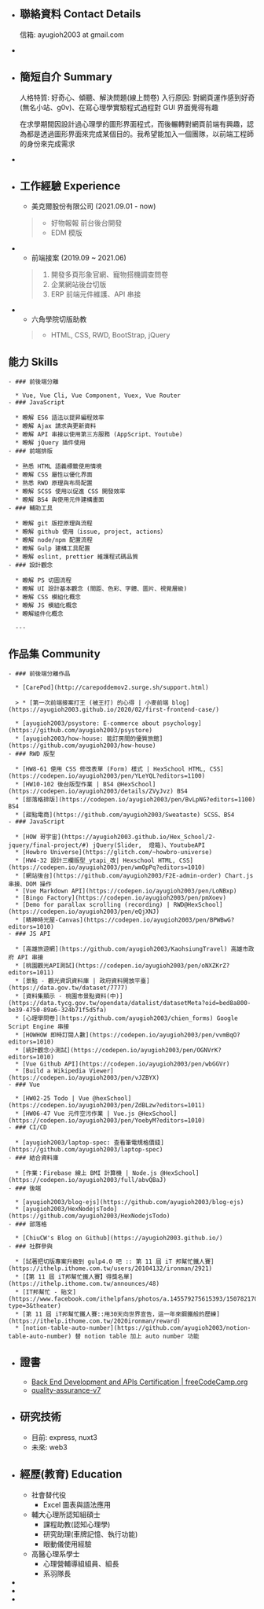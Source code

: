 - ## 聯絡資料 Contact Details
  
  信箱: ayugioh2003 at gmail.com
-
- ## 簡短自介 Summary
  
  人格特質: 好奇心、傾聽、解決問題(線上問卷)
  入行原因: 對網頁運作感到好奇(無名小站、g0v)、在寫心理學實驗程式過程對 GUI 界面覺得有趣
  
  在求學期間因設計過心理學的圖形界面程式，而後輾轉對網頁前端有興趣，認為都是透過圖形界面來完成某個目的。我希望能加入一個團隊，以前端工程師的身份來完成需求
-
- ## 工作經驗 Experience
  
  * 美克爾股份有限公司 (2021.09.01 - now)
  
  > * 好物報報 前台後台開發
  > * EDM 模版
- * 前端接案 (2019.09 ~ 2021.06)
  
  > 1. 開發多頁形象官網、寵物搭機調查問卷
  > 2. 企業網站後台切版
  > 3. ERP 前端元件維護、API 串接
- * 六角學院切版助教
  > * HTML, CSS, RWD, BootStrap, jQuery
## 能力 Skills
	- ### 前後端分離
	  
	  * Vue, Vue Cli, Vue Component, Vuex, Vue Router
	- ### JavaScript
	  
	  * 瞭解 ES6 語法以提昇編程效率
	  * 瞭解 Ajax 請求與更新資料
	  * 瞭解 API 串接以使用第三方服務 (AppScript、Youtube)
	  * 瞭解 jQuery 插件使用
	- ### 前端排版
	  
	  * 熟悉 HTML 語義標籤使用情境
	  * 瞭解 CSS 屬性以優化界面
	  * 熟悉 RWD 原理與布局配置
	  * 瞭解 SCSS 使用以促進 CSS 開發效率
	  * 瞭解 BS4 與使用元件建構畫面
	- ### 輔助工具
	  
	  * 瞭解 git 版控原理與流程
	  * 瞭解 github 使用（issue, project, actions）
	  * 瞭解 node/npm 配置流程
	  * 瞭解 Gulp 建構工具配置
	  * 瞭解 eslint, prettier 維護程式碼品質
	- ### 設計觀念
	  
	  * 瞭解 PS 切圖流程
	  * 瞭解 UI 設計基本觀念 (間距、色彩、字體、圖片、視覺層級)
	  * 瞭解 CSS 模組化概念
	  * 瞭解 JS 模組化概念
	  * 瞭解組件化概念
	  
	  ---
## 作品集 Community
	- ### 前後端分離作品
	  
	  * [CarePod](http://carepoddemov2.surge.sh/support.html)
	  
	  > * [第一次前端接案打王 (被王打) 的心得 | 小麥前端 blog](https://ayugioh2003.github.io/2020/02/first-frontend-case/)
	  
	  * [ayugioh2003/psystore: E-commerce about psychology](https://github.com/ayugioh2003/psystore)
	  * [ayugioh2003/how-house: 能訂房間的優質旅館](https://github.com/ayugioh2003/how-house)
	- ### RWD 版型
	  
	  * [HW8-61 使用 CSS 修改表單 (Form) 樣式 | HexSchool HTML, CSS](https://codepen.io/ayugioh2003/pen/YLeYQL?editors=1100)
	  * [HW10-102 後台版型作業 | BS4 @HexSchool](https://codepen.io/ayugioh2003/details/ZVyJvz) BS4
	  * [部落格排版](https://codepen.io/ayugioh2003/pen/BvLpNG?editors=1100) BS4
	  * [甜點電商](https://github.com/ayugioh2003/Sweataste) SCSS、BS4
	- ### JavaScript
	  
	  * [HOW 哥宇宙](https://ayugioh2003.github.io/Hex_School/2-jquery/final-project/#) jQuery(Slider,  燈箱)、YoutubeAPI
	  * [Howbro Universe](https://glitch.com/~howbro-universe)
	  * [HW4-32 設計三欄版型_ytapi_改| Hexschool HTML, CSS](https://codepen.io/ayugioh2003/pen/wmOpPq?editors=1010)
	  * [網站後台](https://github.com/ayugioh2003/F2E-admin-order) Chart.js 串接、DOM 操作
	  * [Vue Markdown API](https://codepen.io/ayugioh2003/pen/LoNBxp)
	  * [Bingo Factory](https://codepen.io/ayugioh2003/pen/pmXoev)
	  * [Demo for parallax scrolling (recording) | RWD@HexSchool](https://codepen.io/ayugioh2003/pen/eQjXNJ)
	  * [精神時光屋-Canvas](https://codepen.io/ayugioh2003/pen/BPWBwG?editors=1010)
	- ### JS API
	  
	  * [高雄旅遊網](https://github.com/ayugioh2003/KaohsiungTravel) 高雄市政府 API 串接
	  * [桃園觀光API測試](https://codepen.io/ayugioh2003/pen/oNXZKrZ?editors=1011)
	  * [景點 - 觀光資訊資料庫 | 政府資料開放平臺](https://data.gov.tw/dataset/7777)
	  * [資料集顯示 - 桃園市景點資料(中)](https://data.tycg.gov.tw/opendata/datalist/datasetMeta?oid=bed8a800-be39-4750-89a6-324b71f5d5fa)
	  * [心理學問卷](https://github.com/ayugioh2003/chien_forms) Google Script Engine 串接
	  * [HOWHOW 即時訂閱人數](https://codepen.io/ayugioh2003/pen/vvmBqO?editors=1010)
	  * [統計觀念小測試](https://codepen.io/ayugioh2003/pen/OGNVrK?editors=1010)
	  * [Vue Github API](https://codepen.io/ayugioh2003/pen/wbGGVr)
	  * [Build a Wikipedia Viewer](https://codepen.io/ayugioh2003/pen/vJZBYX)
	- ### Vue
	  
	  * [HW02-25 Todo | Vue @hexSchool](https://codepen.io/ayugioh2003/pen/ZdBLzw?editors=1011)
	  * [HW06-47 Vue 元件空污作業 | Vue.js @HexSchool](https://codepen.io/ayugioh2003/pen/YoebyM?editors=1010)
	- ### CI/CD
	  
	  * [ayugioh2003/laptop-spec: 查看筆電規格價錢](https://github.com/ayugioh2003/laptop-spec)
	- ### 結合資料庫
	  
	  * [作業：Firebase 線上 BMI 計算機 | Node.js @HexSchool](https://codepen.io/ayugioh2003/full/abvQBaJ)
	- ### 後端
	  
	  * [ayugioh2003/blog-ejs](https://github.com/ayugioh2003/blog-ejs)
	  * [ayugioh2003/HexNodejsTodo](https://github.com/ayugioh2003/HexNodejsTodo)
	- ### 部落格
	  
	  * [ChiuCW's Blog on Github](https://ayugioh2003.github.io/)
	- ### 社群參與
	  
	  * [試著把切版專案升級到 gulp4.0 吧 :: 第 11 屆 iT 邦幫忙鐵人賽](https://ithelp.ithome.com.tw/users/20104132/ironman/2921)
	  * [【第 11 屆 iT邦幫忙鐵人賽】得獎名單](https://ithelp.ithome.com.tw/announces/48)
	  * [IT邦幫忙 - 貼文](https://www.facebook.com/ithelpfans/photos/a.145579275615393/1507821706057803/?type=3&theater)
	  * [第 11 屆 iT邦幫忙鐵人賽::用30天向世界宣告，這一年來鋼鐵般的歷練](https://ithelp.ithome.com.tw/2020ironman/reward)
	  * [notion-table-auto-number](https://github.com/ayugioh2003/notion-table-auto-number) 替 notion table 加上 auto number 功能
- ## 證書
  
  * [Back End Development and APIs Certification | freeCodeCamp.org](https://www.freecodecamp.org/certification/ayugioh2003/back-end-development-and-apis)
  * [quality-assurance-v7](https://www.freecodecamp.org/certification/ayugioh2003/quality-assurance-v7)
- ## 研究技術
  
  * 目前: express, nuxt3
  * 未來: web3
- ## 經歷(教育) Education
  * 社會替代役
  	* Excel 圖表與語法應用
  * 輔大心理所認知組碩士
  	* 課程助教(認知心理學)
  	* 研究助理(車牌記憶、執行功能)
  	* 眼動儀使用經驗
  * 高醫心理系學士
  	* 心理營輔導組組員、組長
  	* 系羽隊長
-
- <!-- <div style="height: 100vh;
      position: fixed;
      z-index: 1;
      width: 70%;
      top: 5%;
      left: 0;">
    <iframe style="height: 100vh;" src="https://ayugioh2003.github.io "></iframe>
  </div> -->
-